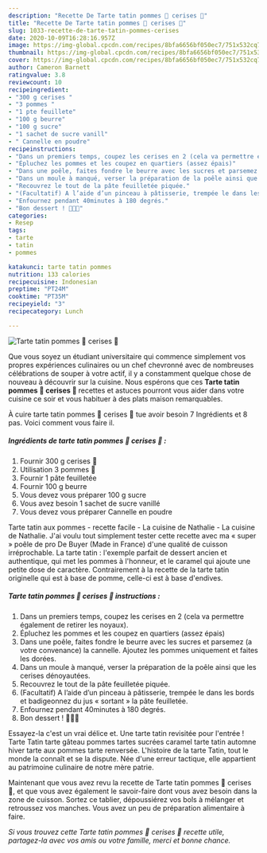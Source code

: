 ```yaml
---
description: "Recette De Tarte tatin pommes 🍏 cerises 🍒"
title: "Recette De Tarte tatin pommes 🍏 cerises 🍒"
slug: 1033-recette-de-tarte-tatin-pommes-cerises
date: 2020-10-09T16:28:16.957Z
image: https://img-global.cpcdn.com/recipes/8bfa6656bf050ec7/751x532cq70/tarte-tatin-pommes-🍏-cerises-🍒-photo-principale-de-la-recette.jpg
thumbnail: https://img-global.cpcdn.com/recipes/8bfa6656bf050ec7/751x532cq70/tarte-tatin-pommes-🍏-cerises-🍒-photo-principale-de-la-recette.jpg
cover: https://img-global.cpcdn.com/recipes/8bfa6656bf050ec7/751x532cq70/tarte-tatin-pommes-🍏-cerises-🍒-photo-principale-de-la-recette.jpg
author: Cameron Barnett
ratingvalue: 3.8
reviewcount: 10
recipeingredient:
- "300 g cerises "
- "3 pommes "
- "1 pte feuillete"
- "100 g beurre"
- "100 g sucre"
- "1 sachet de sucre vanill"
- " Cannelle en poudre"
recipeinstructions:
- "Dans un premiers temps, coupez les cerises en 2 (cela va permettre également de retirer les noyaux)."
- "Épluchez les pommes et les coupez en quartiers (assez épais)"
- "Dans une poêle, faites fondre le beurre avec les sucres et parsemez (a votre convenance) la cannelle. Ajoutez les pommes uniquement et faites les dorées."
- "Dans un moule à manqué, verser la préparation de la poêle ainsi que les cerises dénoyautées."
- "Recouvrez le tout de la pâte feuilletée piquée."
- "(Facultatif) A l’aide d’un pinceau à pâtisserie, trempée le dans les bords et badigeonnez du jus « sortant » la pâte feuilletée."
- "Enfournez pendant 40minutes à 180 degrés."
- "Bon dessert ! 🤤🍏🍒"
categories:
- Resep
tags:
- tarte
- tatin
- pommes

katakunci: tarte tatin pommes 
nutrition: 133 calories
recipecuisine: Indonesian
preptime: "PT24M"
cooktime: "PT35M"
recipeyield: "3"
recipecategory: Lunch

---
```



![Tarte tatin pommes 🍏 cerises 🍒](https://img-global.cpcdn.com/recipes/8bfa6656bf050ec7/751x532cq70/tarte-tatin-pommes-🍏-cerises-🍒-photo-principale-de-la-recette.jpg)

Que vous soyez un étudiant universitaire qui commence simplement vos propres expériences culinaires ou un chef chevronné avec de nombreuses célébrations de souper à votre actif, il y a constamment quelque chose de nouveau à découvrir sur la cuisine. Nous espérons que ces <strong> Tarte tatin pommes 🍏 cerises 🍒 </strong> recettes et astuces pourront vous aider dans votre cuisine ce soir et vous habituer à des plats maison remarquables.

<!--inarticleads1-->

À cuire tarte tatin pommes 🍏 cerises 🍒 tue avoir besoin 7 Ingrédients et 8 pas. Voici comment vous faire il.

##### Ingrédients de tarte tatin pommes 🍏 cerises 🍒 :

1. Fournir 300 g cerises 🍒
1. Utilisation 3 pommes 🍏
1. Fournir 1 pâte feuilletée
1. Fournir 100 g beurre
1. Vous devez vous préparer 100 g sucre
1. Vous avez besoin 1 sachet de sucre vanillé
1. Vous devez vous préparer  Cannelle en poudre


Tarte tatin aux pommes - recette facile - La cuisine de Nathalie - La cuisine de Nathalie. J&#39;ai voulu tout simplement tester cette recette avec ma « super » poêle de pro De Buyer (Made in France) d&#39;une qualité de cuisson irréprochable. La tarte tatin : l&#39;exemple parfait de dessert ancien et authentique, qui met les pommes à l&#39;honneur, et le caramel qui ajoute une petite dose de caractère. Contrairement à la recette de la tarte tatin originelle qui est à base de pomme, celle-ci est à base d&#39;endives. 

<!--inarticleads2-->

##### Tarte tatin pommes 🍏 cerises 🍒 instructions :

1. Dans un premiers temps, coupez les cerises en 2 (cela va permettre également de retirer les noyaux).
1. Épluchez les pommes et les coupez en quartiers (assez épais)
1. Dans une poêle, faites fondre le beurre avec les sucres et parsemez (a votre convenance) la cannelle. Ajoutez les pommes uniquement et faites les dorées.
1. Dans un moule à manqué, verser la préparation de la poêle ainsi que les cerises dénoyautées.
1. Recouvrez le tout de la pâte feuilletée piquée.
1. (Facultatif) A l’aide d’un pinceau à pâtisserie, trempée le dans les bords et badigeonnez du jus « sortant » la pâte feuilletée.
1. Enfournez pendant 40minutes à 180 degrés.
1. Bon dessert ! 🤤🍏🍒


Essayez-la c&#39;est un vrai délice et. Une tarte tatin revisitée pour l&#39;entrée ! Tarte Tatin tarte gâteau pommes tartes sucrées caramel tarte tatin automne hiver tarte aux pommes tarte renversée. L&#39;histoire de la tarte Tatin, tout le monde la connaît et se la dispute. Née d&#39;une erreur tactique, elle appartient au patrimoine culinaire de notre mère patrie. 

<!--inarticleads1-->

<p>
Maintenant que vous avez revu la recette de Tarte tatin pommes 🍏 cerises 🍒, et que vous avez également le savoir-faire dont vous avez besoin dans la zone de cuisson. Sortez ce tablier, dépoussiérez vos bols à mélanger et retroussez vos manches. Vous avez un peu de préparation alimentaire à faire.
</p>

<p>
<i>Si vous trouvez cette Tarte tatin pommes 🍏 cerises 🍒 recette utile, partagez-la avec vos amis ou votre famille, merci et bonne chance.</i>
</p>
